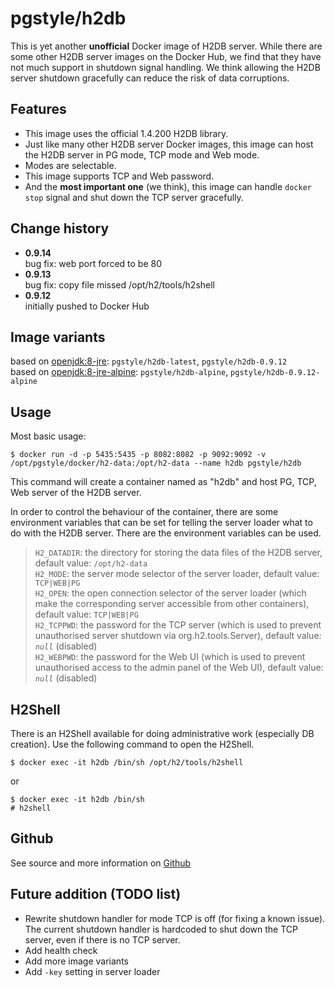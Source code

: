 # pgstyle/h2db
This is yet another **unofficial** Docker image of H2DB server. While there are some other H2DB server images on the Docker Hub, we find that they have not much support in shutdown signal handling. We think allowing the H2DB server shutdown gracefully can reduce the risk of data corruptions.

## Features
- This image uses the official 1.4.200 H2DB library.
- Just like many other H2DB server Docker images, this image can host the H2DB server in PG mode, TCP mode and Web mode.
- Modes are selectable.
- This image supports TCP and Web password.
- And the **most important one** (we think), this image can handle `docker stop` signal and shut down the TCP server gracefully.

## Change history
- **0.9.14**  
bug fix: web port forced to be 80
- **0.9.13**  
bug fix: copy file missed /opt/h2/tools/h2shell
- **0.9.12**  
initially pushed to Docker Hub

## Image variants
based on [openjdk:8-jre](https://hub.docker.com/_/openjdk): `pgstyle/h2db-latest`, `pgstyle/h2db-0.9.12`  
based on [openjdk:8-jre-alpine](https://hub.docker.com/_/openjdk): `pgstyle/h2db-alpine`, `pgstyle/h2db-0.9.12-alpine`

## Usage
Most basic usage:  
```
$ docker run -d -p 5435:5435 -p 8082:8082 -p 9092:9092 -v /opt/pgstyle/docker/h2-data:/opt/h2-data --name h2db pgstyle/h2db
```
This command will create a container named as "h2db" and host PG, TCP, Web server of the H2DB server.

In order to control the behaviour of the container, there are some environment variables that can be set for telling the server loader what to do with the H2DB server. There are the environment variables can be used.

> `H2_DATADIR`: the directory for storing the data files of the H2DB server, default value: `/opt/h2-data`  
> `H2_MODE`: the server mode selector of the server loader, default value: `TCP|WEB|PG`  
> `H2_OPEN`: the open connection selector of the server loader (which make the corresponding server accessible from other containers), default value: `TCP|WEB|PG`  
> `H2_TCPPWD`: the password for the TCP server (which is used to prevent unauthorised server shutdown via org.h2.tools.Server), default value: _`null`_ (disabled)  
> `H2_WEBPWD`: the password for the Web UI (which is used to prevent unauthorised access to the admin panel of the Web UI), default value: _`null`_ (disabled)

## H2Shell
There is an H2Shell available for doing administrative work (especially DB creation). Use the following command to open the H2Shell.
```
$ docker exec -it h2db /bin/sh /opt/h2/tools/h2shell
```
or
```
$ docker exec -it h2db /bin/sh
# h2shell
```

## Github
See source and more information on [Github](https://github.com/pgstyle/docker-h2db)

## Future addition (TODO list)
- Rewrite shutdown handler for mode TCP is off (for fixing a known issue). The current shutdown handler is hardcoded to shut down the TCP server, even if there is no TCP server.
- Add health check
- Add more image variants
- Add `-key` setting in server loader
